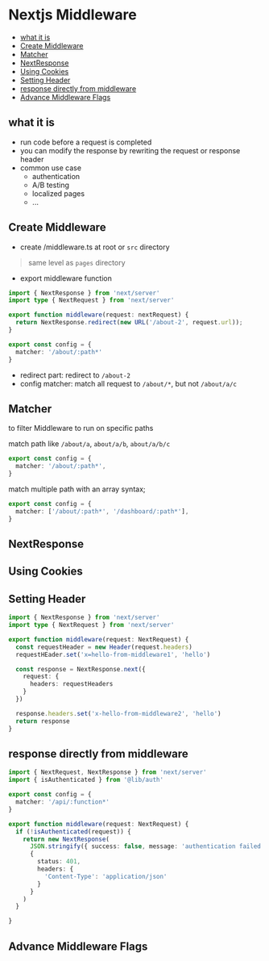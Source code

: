 # Nextjs Middleware

- [what it is](#what-it-is)
- [Create Middleware](#create-middleware)
- [Matcher](#matcher)
- [NextResponse](#nextresponse)
- [Using Cookies](#using-cookies)
- [Setting Header](#setting-header)
- [response directly from middleware](#response-directly-from-middleware)
- [Advance Middleware Flags](#advance-middleware-flags)

## what it is

- run code before a request is completed
- you can modify the response by rewriting the request or response header
- common use case
  - authentication
  - A/B testing
  - localized pages
  - ...

## Create Middleware

- create /middleware.ts at root or `src` directory

> same level as `pages` directory

- export middleware function

```ts
import { NextResponse } from 'next/server'
import type { NextRequest } from 'next/server'

export function middleware(request: nextRequest) {
  return NextResponse.redirect(new URL('/about-2', request.url));
}

export const config = {
  matcher: '/about/:path*'
}
```

- redirect part: redirect to `/about-2`
- config matcher: match all request to `/about/*`, but not `/about/a/c`

## Matcher

to filter Middleware to run on specific paths

match path like `/about/a`, `about/a/b`, `about/a/b/c`

```ts
export const config = {
  matcher: '/about/:path*',
}
```
match multiple path with an array syntax;

```ts
export const config = {
  matcher: ['/about/:path*', '/dashboard/:path*'],
}
```

## NextResponse

## Using Cookies

## Setting Header

```ts
import { NextResponse } from 'next/server'
import type { NextRequest } from 'next/server'

export function middleware(request: NextRequest) {
  const requestHeader = new Header(request.headers)
  requestHEader.set('x=hello-from-middleware1', 'hello')

  const response = NextResponse.next({
    request: {
      headers: requestHeaders
    }
  })

  response.headers.set('x-hello-from-middleware2', 'hello')
  return response
}
```

## response directly from middleware

```ts
import { NextRequest, NextResponse } from 'next/server'
import { isAuthenticated } from '@lib/auth'

export const config = {
  matcher: '/api/:function*'
}

export function middleware(request: NextRequest) {
  if (!isAuthenticated(request)) {
    return new NextResponse(
      JSON.stringify({ success: false, message: 'authentication failed'}),
      {
        status: 401,
        headers: {
          'Content-Type': 'application/json'
        }
      }
    )
  }

}
```

## Advance Middleware Flags


